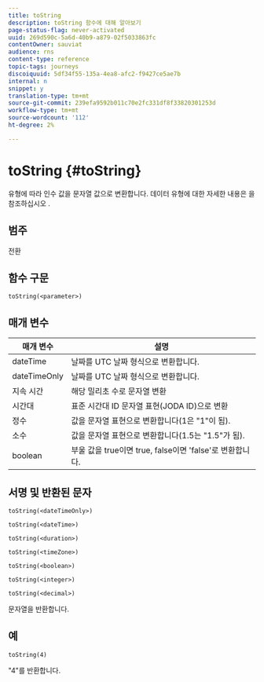 ```yaml
---
title: toString
description: toString 함수에 대해 알아보기
page-status-flag: never-activated
uuid: 269d590c-5a6d-40b9-a879-02f5033863fc
contentOwner: sauviat
audience: rns
content-type: reference
topic-tags: journeys
discoiquuid: 5df34f55-135a-4ea8-afc2-f9427ce5ae7b
internal: n
snippet: y
translation-type: tm+mt
source-git-commit: 239efa9592b011c70e2fc331df8f33820301253d
workflow-type: tm+mt
source-wordcount: '112'
ht-degree: 2%

---
```



# toString {#toString}

유형에 따라 인수 값을 문자열 값으로 변환합니다. 데이터 유형에 대한 자세한 내용은 을 참조하십시오 [](../expression/data-types.md).

## 범주

전환

## 함수 구문

`toString(<parameter>)`

## 매개 변수

| 매개 변수 | 설명 |
|--- |--- |
| dateTime | 날짜를 UTC 날짜 형식으로 변환합니다. |
| dateTimeOnly | 날짜를 UTC 날짜 형식으로 변환합니다. |
| 지속 시간 | 해당 밀리초 수로 문자열 변환 |
| 시간대 | 표준 시간대 ID 문자열 표현(JODA ID)으로 변환 |
| 정수 | 값을 문자열 표현으로 변환합니다(1은 &quot;1&quot;이 됨). |
| 소수 | 값을 문자열 표현으로 변환합니다(1.5는 &quot;1.5&quot;가 됨). |
| boolean | 부울 값을 true이면 true, false이면 &#39;false&#39;로 변환합니다. |

## 서명 및 반환된 문자

`toString(<dateTimeOnly>)`

`toString(<dateTime>)`

`toString(<duration>)`

`toString(<timeZone>)`

`toString(<boolean>)`

`toString(<integer>)`

`toString(<decimal>)`

문자열을 반환합니다.

## 예

`toString(4)`

&quot;4&quot;를 반환합니다.
